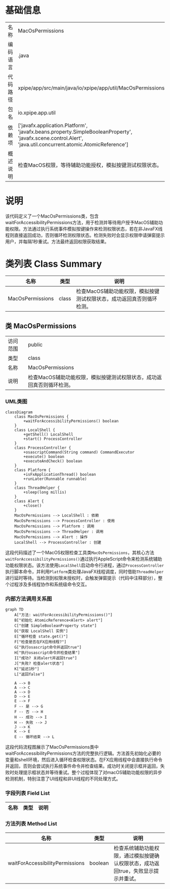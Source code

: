 # 基础信息

|      |      |
|------|------|
| 名称 | MacOsPermissions |
| 编码语言 | .java |
| 代码路径 | xpipe/app/src/main/java/io/xpipe/app/util/MacOsPermissions.java |
| 包名 | io.xpipe.app.util |
| 依赖项 | ['javafx.application.Platform', 'javafx.beans.property.SimpleBooleanProperty', 'javafx.scene.control.Alert', 'java.util.concurrent.atomic.AtomicReference'] |
| 概述说明 | 检查MacOS权限，等待辅助功能授权，模拟按键测试权限状态。 |

# 说明

该代码定义了一个MacOsPermissions类，包含waitForAccessibilityPermissions方法，用于检测并等待用户授予MacOS辅助功能权限。方法通过执行系统事件模拟按键操作来检测权限状态，若在非JavaFX线程则直接返回成功，否则循环检测权限状态。检测失败时会显示权限申请弹窗提示用户，并每隔1秒重试。方法最终返回权限获取结果。

# 类列表 Class Summary

| 名称   | 类型  | 说明 |
|-------|------|-------------|
| MacOsPermissions | class | 检查MacOS辅助功能权限，模拟按键测试权限状态，成功返回真否则循环检测。 |



## 类 MacOsPermissions

|      |      |
|------|------|
| 访问范围 | public |
| 类型 | class |
| 名称 | MacOsPermissions |
| 说明 | 检查MacOS辅助功能权限，模拟按键测试权限状态，成功返回真否则循环检测。 |


### UML类图

```mermaid
classDiagram
    class MacOsPermissions {
        +waitForAccessibilityPermissions() boolean
    }
    class LocalShell {
        +getShell() LocalShell
        +start() ProcessController
    }
    class ProcessController {
        +osascriptCommand(String command) CommandExecutor
        +execute() boolean
        +executeAndCheck() boolean
    }
    class Platform {
        +isFxApplicationThread() boolean
        +runLater(Runnable runnable)
    }
    class ThreadHelper {
        +sleep(long millis)
    }
    class Alert {
        +close()
    }
    MacOsPermissions --> LocalShell : 依赖
    MacOsPermissions --> ProcessController : 使用
    MacOsPermissions --> Platform : 调用
    MacOsPermissions --> ThreadHelper : 调用
    MacOsPermissions --> Alert : 操作
    LocalShell --> ProcessController : 创建
```

这段代码描述了一个MacOS权限检查工具类`MacOsPermissions`，其核心方法`waitForAccessibilityPermissions()`通过执行AppleScript命令来检测系统辅助功能权限状态。该方法使用`LocalShell`启动命令行进程，通过`ProcessController`执行脚本命令，并利用`Platform`类处理JavaFX线程调度，同时借助`ThreadHelper`进行延时等待。当检测到权限未授权时，会触发弹窗提示（代码中注释部分），整个过程涉及多线程协作和系统级命令交互。


### 内部方法调用关系图

```mermaid
graph TD
    A["方法: waitForAccessibilityPermissions()"]
    B["初始化 AtomicReference<Alert> alert"]
    C["创建 SimpleBooleanProperty state"]
    D["获取 LocalShell 实例"]
    E["循环检查 state.get()"]
    F["检查是否在FX应用线程?"]
    G["执行osascript命令并返回true"]
    H["执行osascript命令并检查结果"]
    I["成功? 关闭alert并返回true"]
    J["失败? 检查alert状态"]
    K["延迟1秒"]
    L["返回false"]

    A --> B
    A --> C
    A --> D
    D --> E
    E --> F
    F -- 是 --> G
    F -- 否 --> H
    H -- 成功 --> I
    H -- 失败 --> J
    J --> K
    K --> E
    E -- 循环结束 --> L
```

这段代码流程图展示了MacOsPermissions类中waitForAccessibilityPermissions方法的完整执行逻辑。方法首先初始化必要的变量和shell环境，然后进入循环检查权限状态。在FX应用线程中会直接执行命令并返回，否则会尝试执行系统事件命令并检查结果。成功时关闭提示框并返回，失败时处理提示框状态并等待重试。整个过程体现了对macOS辅助功能权限的异步检测机制，特别注意了UI线程和非UI线程的不同处理方式。

### 字段列表 Field List

| 名称  | 类型  | 说明 |
|-------|-------|------|

### 方法列表 Method List

| 名称  | 类型  | 说明 |
|-------|-------|------|
| waitForAccessibilityPermissions | boolean | 检查系统辅助功能权限，通过模拟按键确认权限状态，成功返回true，失败显示提示并重试。 |




